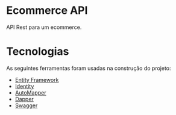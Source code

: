 # Ecommerce API
API Rest para um ecommerce.

# Tecnologias

As seguintes ferramentas foram usadas na construção do projeto:

- [Entity Framework](https://docs.microsoft.com/pt-br/ef/core/what-is-new/ef-core-5.0/whatsnew)
- [Identity](https://docs.microsoft.com/pt-br/aspnet/core/security/authentication/identity?view=aspnetcore-6.0&tabs=visual-studio)
- [AutoMapper](https://automapper.org/)
- [Dapper](https://github.com/DapperLib/Dapper)
- [Swagger](https://swagger.io/)
